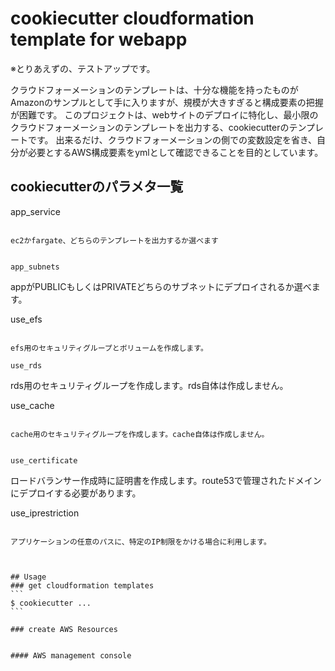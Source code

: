 # cookiecutter cloudformation template for webapp

※とりあえずの、テストアップです。

クラウドフォーメーションのテンプレートは、十分な機能を持ったものがAmazonのサンプルとして手に入りますが、規模が大きすぎると構成要素の把握が困難です。
このプロジェクトは、webサイトのデプロイに特化し、最小限のクラウドフォーメーションのテンプレートを出力する、cookiecutterのテンプレートです。
出来るだけ、クラウドフォーメーションの側での変数設定を省き、自分が必要とするAWS構成要素をymlとして確認できることを目的としています。

## cookiecutterのパラメタ一覧
app_service
```````````

ec2かfargate、どちらのテンプレートを出力するか選べます


app_subnets
```````````

appがPUBLICもしくはPRIVATEどちらのサブネットにデプロイされるか選べます。


use_efs
```````

efs用のセキュリティグループとボリュームを作成します。

use_rds
```````

rds用のセキュリティグループを作成します。rds自体は作成しません。

use_cache
`````````

cache用のセキュリティグループを作成します。cache自体は作成しません。


use_certificate
```````````````

ロードバランサー作成時に証明書を作成します。route53で管理されたドメインにデプロイする必要があります。

use_iprestriction
`````````````````

アプリケーションの任意のパスに、特定のIP制限をかける場合に利用します。



## Usage
### get cloudformation templates
```
$ cookiecutter ...
```

### create AWS Resources


#### AWS management console


